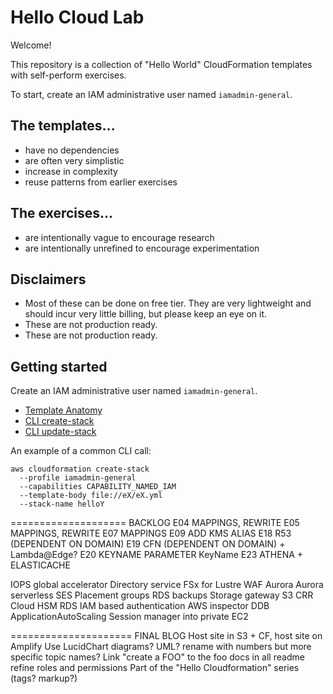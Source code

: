 # Hello Cloud Lab

Welcome! 

This repository is a collection of "Hello World" CloudFormation templates with self-perform exercises.

To start, create an IAM administrative user named `iamadmin-general`.

## The templates...
- have no dependencies
- are often very simplistic
- increase in complexity
- reuse patterns from earlier exercises

## The exercises...
- are intentionally vague to encourage research
- are intentionally unrefined to encourage experimentation

## Disclaimers
- Most of these can be done on free tier. They are very lightweight and should incur very little billing, but please keep an eye on it.
- These are not production ready.
- These are not production ready.

## Getting started

Create an IAM administrative user named `iamadmin-general`.

- [Template Anatomy](https://docs.aws.amazon.com/AWSCloudFormation/latest/UserGuide/template-anatomy.html)
- [CLI create-stack](https://docs.aws.amazon.com/cli/latest/reference/cloudformation/create-stack.html)
- [CLI update-stack](https://docs.aws.amazon.com/cli/latest/reference/cloudformation/update-stack.html)

An example of a common CLI call:
  ```
  aws cloudformation create-stack 
    --profile iamadmin-general 
    --capabilities CAPABILITY_NAMED_IAM 
    --template-body file://eX/eX.yml 
    --stack-name helloY
  ```

==================== BACKLOG
E04 MAPPINGS, REWRITE
E05 MAPPINGS, REWRITE
E07 MAPPINGS
E09 ADD KMS ALIAS
E18 R53 (DEPENDENT ON DOMAIN)
E19 CFN (DEPENDENT ON DOMAIN) + Lambda@Edge?
E20 KEYNAME PARAMETER KeyName
E23 ATHENA + ELASTICACHE

IOPS
global accelerator
Directory service
FSx for Lustre
WAF
Aurora
Aurora serverless
SES
Placement groups
RDS backups
Storage gateway
S3 CRR
Cloud HSM
RDS IAM based authentication
AWS inspector
DDB ApplicationAutoScaling
Session manager into private EC2

===================== FINAL BLOG
Host site in S3 + CF, host site on Amplify
Use LucidChart diagrams? UML?
rename with numbers but more specific topic names?
Link "create a FOO" to the foo docs in all readme
refine roles and permissions
Part of the "Hello Cloudformation" series (tags? markup?)